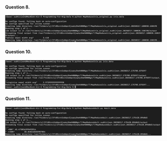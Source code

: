 #### Question 8.
![Question 8](image-2.png)
#### Question 10.
![Question 10](image-1.png)
#### Question 11.
![question 11](image.png)

